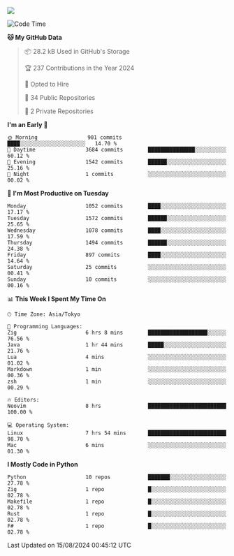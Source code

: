 ![](https://komarev.com/ghpvc/?username=kitagawa-hr)

<!--START_SECTION:waka-->
![Code Time](http://img.shields.io/badge/Code%20Time-1%2C010%20hrs%206%20mins-blue)

**🐱 My GitHub Data** 

> 📦 28.2 kB Used in GitHub's Storage 
 > 
> 🏆 237 Contributions in the Year 2024
 > 
> 💼 Opted to Hire
 > 
> 📜 34 Public Repositories 
 > 
> 🔑 2 Private Repositories 
 > 
**I'm an Early 🐤** 

```text
🌞 Morning                901 commits         ████░░░░░░░░░░░░░░░░░░░░░   14.70 % 
🌆 Daytime                3684 commits        ███████████████░░░░░░░░░░   60.12 % 
🌃 Evening                1542 commits        ██████░░░░░░░░░░░░░░░░░░░   25.16 % 
🌙 Night                  1 commits           ░░░░░░░░░░░░░░░░░░░░░░░░░   00.02 % 
```
📅 **I'm Most Productive on Tuesday** 

```text
Monday                   1052 commits        ████░░░░░░░░░░░░░░░░░░░░░   17.17 % 
Tuesday                  1572 commits        ██████░░░░░░░░░░░░░░░░░░░   25.65 % 
Wednesday                1078 commits        ████░░░░░░░░░░░░░░░░░░░░░   17.59 % 
Thursday                 1494 commits        ██████░░░░░░░░░░░░░░░░░░░   24.38 % 
Friday                   897 commits         ████░░░░░░░░░░░░░░░░░░░░░   14.64 % 
Saturday                 25 commits          ░░░░░░░░░░░░░░░░░░░░░░░░░   00.41 % 
Sunday                   10 commits          ░░░░░░░░░░░░░░░░░░░░░░░░░   00.16 % 
```


📊 **This Week I Spent My Time On** 

```text
🕑︎ Time Zone: Asia/Tokyo

💬 Programming Languages: 
Zig                      6 hrs 8 mins        ███████████████████░░░░░░   76.56 % 
Java                     1 hr 44 mins        █████░░░░░░░░░░░░░░░░░░░░   21.76 % 
Lua                      4 mins              ░░░░░░░░░░░░░░░░░░░░░░░░░   01.02 % 
Markdown                 1 min               ░░░░░░░░░░░░░░░░░░░░░░░░░   00.36 % 
zsh                      1 min               ░░░░░░░░░░░░░░░░░░░░░░░░░   00.29 % 

🔥 Editors: 
Neovim                   8 hrs               █████████████████████████   100.00 % 

💻 Operating System: 
Linux                    7 hrs 54 mins       █████████████████████████   98.70 % 
Mac                      6 mins              ░░░░░░░░░░░░░░░░░░░░░░░░░   01.30 % 
```

**I Mostly Code in Python** 

```text
Python                   10 repos            ███████░░░░░░░░░░░░░░░░░░   27.78 % 
Zig                      1 repo              █░░░░░░░░░░░░░░░░░░░░░░░░   02.78 % 
Makefile                 1 repo              █░░░░░░░░░░░░░░░░░░░░░░░░   02.78 % 
Rust                     1 repo              █░░░░░░░░░░░░░░░░░░░░░░░░   02.78 % 
F#                       1 repo              █░░░░░░░░░░░░░░░░░░░░░░░░   02.78 % 
```




 Last Updated on 15/08/2024 00:45:12 UTC
<!--END_SECTION:waka-->
